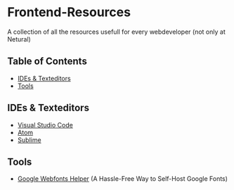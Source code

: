 # Frontend-Resources
A collection of all the resources usefull for every webdeveloper (not only at Netural)

## Table of Contents
- [IDEs & Texteditors](#ides--texteditors)
- [Tools](#tools)

## IDEs & Texteditors
- [Visual Studio Code](http://code.visualstudio.com/)
- [Atom](https://atom.io/)
- [Sublime](http://www.sublimetext.com/2)

## Tools
- [Google Webfonts Helper](https://google-webfonts-helper.herokuapp.com/fonts) (A Hassle-Free Way to Self-Host Google Fonts)
